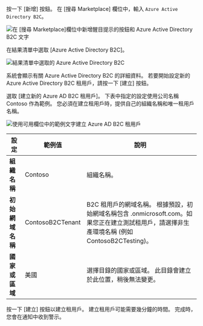 按一下 [新增] 按鈕。 在 [搜尋 Marketplace] 欄位中，輸入 `Azure Active Directory B2C`。

![在 [搜尋 Marketplace]欄位中新增醒目提示的按鈕和 Azure Active Directory B2C 文字](./media/active-directory-b2c-create-tenant/find-azure-ad-b2c.png)

在結果清單中選取 [Azure Active Directory B2C]。

![結果清單中選取的 Azure Active Directory B2C](./media/active-directory-b2c-create-tenant/find-azure-ad-b2c-result.png)

系統會顯示有關 Azure Active Directory B2C 的詳細資料。 若要開始設定新的 Azure Active Directory B2C 租用戶，請按一下 [建立] 按鈕。

選取 [建立新的 Azure AD B2C 租用戶]。 下表中指定的設定使用公司名稱 Contoso 作為範例。 您必須在建立租用戶時，提供自己的組織名稱和唯一租用戶名稱。  

![使用可用欄位中的範例文字建立 Azure AD B2C 租用戶](./media/active-directory-b2c-create-tenant/create-new-b2c-tenant.png)

| 設定      | 範例值  | 說明                                        |
| ------------ | ------- | -------------------------------------------------- |
| **組織名稱** | Contoso | 組織名稱。 | 
| **初始網域名稱** |  ContosoB2CTenant | B2C 租用戶的網域名稱。 根據預設，初始網域名稱包含 .onmicrosoft.com。如果您正在建立測試租用戶，請選擇非生產環境名稱 (例如 ContosoB2CTesting)。 |
| **國家或區域** | 美國 | 選擇目錄的國家或區域。 此目錄會建立於此位置，稍後無法變更。  |

按一下 [建立]  按鈕以建立租用戶。 建立租用戶可能需要幾分鐘的時間。 完成時，您會在通知中收到警示。